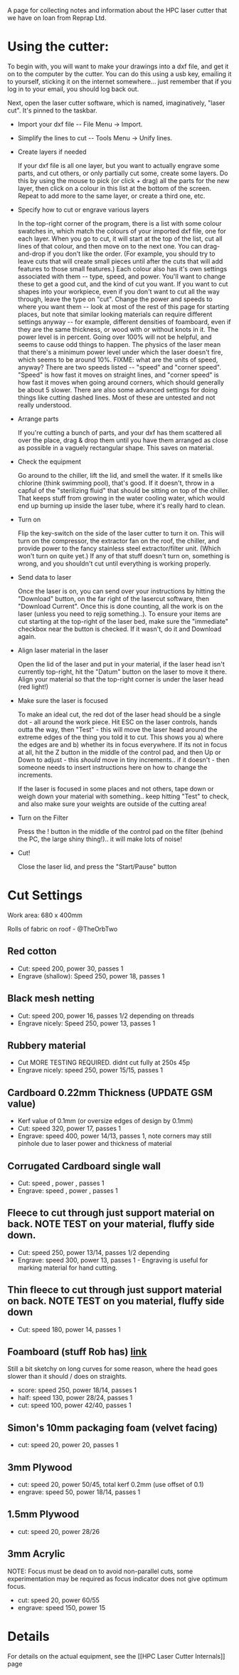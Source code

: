 A page for collecting notes and information about the HPC laser cutter that we have on loan from Reprap Ltd.

# Using the cutter:

To begin with, you will want to make your drawings into a dxf file, and get it on to the computer by the cutter.  You can do this using a usb key, emailing it to yourself, sticking it on the internet somewhere... just remember that if you log in to your email, you should log back out.

Next, open the laser cutter software, which is named, imaginatively, "laser cut".  It's pinned to the taskbar.

* Import your dxf file -- File Menu -> Import.

* Simplify the lines to cut -- Tools Menu -> Unify lines. 

* Create layers if needed

    If your dxf file is all one layer, but you want to actually engrave some parts, and cut others, or only partially cut some, create some layers. Do this by using the mouse to pick (or click + drag) all the parts for the new layer, then click on a colour in this list at the bottom of the screen. Repeat to add more to the same layer, or create a third one, etc.

* Specify how to cut or engrave various layers

    In the top-right corner of the program, there is a list with some colour swatches in, which match the colours of your imported dxf file, one for each layer.  When you go to cut, it will start at the top of the list, cut all lines of that colour, and then move on to the next one.  You can drag-and-drop if you don't like the order.  (For example, you should try to leave cuts that will create small pieces until after the cuts that will add features to those small features.)  Each colour also has it's own settings associated with them -- type, speed, and power.  You'll want to change these to get a good cut, and the kind of cut you want.  If you want to cut shapes into your workpiece, even if you don't want to cut all the way through, leave the type on "cut".  Change the power and speeds to where you want them -- look at most of the rest of this page for starting places, but note that similar looking materials can require different settings anyway -- for example, different densities of foamboard, even if they are the same thickness, or wood with or without knots in it.  The power level is in percent.  Going over 100% will not be helpful, and seems to cause odd things to happen.  The physics of the laser mean that there's a minimum power level under which the laser doesn't fire, which seems to be around 10%.  FIXME: what are the units of speed, anyway?  There are two speeds listed -- "speed" and "corner speed".  "Speed" is how fast it moves on straight lines, and "corner speed" is how fast it moves when going around corners, which should generally be about 5 slower.  There are also some advanced settings for doing things like cutting dashed lines.  Most of these are untested and not really understood.

* Arrange parts

    If you're cutting a bunch of parts, and your dxf has them scattered all over the place, drag & drop them until you have them arranged as close as possible in a vaguely rectangular shape. This saves on material.

* Check the equipment

    Go around to the chiller, lift the lid, and smell the water.  If it smells like chlorine (think swimming pool), that's good.  If it doesn't, throw in a capful of the "sterilizing fluid" that should be sitting on top of the chiller.  That keeps stuff from growing in the water cooling water, which would end up burning up inside the laser tube, where it's really hard to clean.

* Turn on

    Flip the key-switch on the side of the laser cutter to turn it on.  This will turn on the compressor, the extractor fan on the roof, the chiller, and provide power to the fancy stainless steel extractor/filter unit.  (Which won't turn on quite yet.)  If any of that stuff doesn't turn on, something is wrong, and you shouldn't cut until everything is working properly.

* Send data to laser

    Once the laser is on, you can send over your instructions by hitting the "Download" button, on the far right of the lasercut software, then "Download Current". Once this is done counting, all the work is on the laser (unless you need to rejig something..). To ensure your items are cut starting at the top-right of the laser bed, make sure the "immediate" checkbox near the button is checked. If it wasn't, do it and Download again.

* Align laser material in the laser

    Open the lid of the laser and put in your material, if the laser head isn't currently top-right, hit the "Datum" button on the laser to move it there. Align your material so that the top-right corner is under the laser head (red light!)

* Make sure the laser is focused

    To make an ideal cut, the red dot of the laser head should be a single dot - all around the work piece. Hit ESC on the laser controls, hands outta the way, then "Test" - this will move the laser head around the extreme edges of the thing you told it to cut. This shows you a) where the edges are and b) whether its in focus everywhere. If its not in focus at all, hit the Z button in the middle of the control pad, and then Up or Down to adjust - this *should* move in tiny increments.. if it doesn't - then someone needs to insert instructions here on how to change the increments.

    If the laser is focused in some places and not others, tape down or weigh down your material with something.. keep hitting "Test" to check, and also make sure your weights are outside of the cutting area!

* Turn on the Filter

    Press the ! button in the middle of the control pad on the filter (behind the PC, the large shiny thing!).. it will make lots of noise!

* Cut!

    Close the laser lid, and press the "Start/Pause" button

# Cut Settings

Work area: 680 x 400mm

Rolls of fabric on roof - @TheOrbTwo

## Red cotton
* Cut: speed 200, power 30, passes 1
* Engrave (shallow): Speed 250, power 18, passes 1

## Black mesh netting
* Cut: speed 200, power 16, passes 1/2 depending on threads
* Engrave nicely: Speed 250, power 13, passes 1

## Rubbery material
* Cut  MORE TESTING REQUIRED. didnt cut fully at 250s 45p
* Engrave nicely: speed 250, power 15/15, passes 1

## Cardboard 0.22mm Thickness (UPDATE GSM value)
* Kerf value of 0.1mm (or oversize edges of design by 0.1mm)
* Cut: speed 320, power 17, passes 1
* Engrave: speed 400, power 14/13, passes 1, note corners may still pinhole due to laser power and thickness of material

## Corrugated Cardboard single wall
* Cut: speed , power , passes 1
* Engrave: speed , power , passes 1

## Fleece to cut through just support material on back. NOTE TEST on your material, fluffy side down.
* Cut: speed 250, power 13/14, passes 1/2 depending
* Engrave: speed 300, power 13, passes 1 - Engraving is useful for marking material for hand cutting.

## Thin fleece to cut through just support material on back. NOTE TEST on you material, fluffy side down
* Cut: speed 180, power 14, passes 1

## Foamboard (stuff Rob has) [link](http://www.artdiscount.co.uk/paper-board/board/foam-board/white-foam-board-5mm.html)
Still a bit sketchy on long curves for some reason, where the head goes slower than it should / does on straights.
* score: speed 250, power 18/14, passes 1
* half: speed 130, power 28/24, passes 1
* cut: speed 100, power 42/40, passes 1

## Simon's 10mm packaging foam (velvet facing)
* cut: speed 20, power 20, passes 1

## 3mm Plywood
* cut: speed 20, power 50/45, total kerf 0.2mm (use offset of 0.1)
* engrave: speed 50, power 18/14, passes 1

## 1.5mm Plywood
* cut: speed 20, power 28/26

## 3mm Acrylic

NOTE: Focus must be dead on to avoid non-parallel cuts, some experimentation may be required as focus indicator does not give optimum focus.

* cut: speed 20, power 60/55
* engrave: speed 150, power 15

# Details
For details on the actual equipment, see the [[HPC Laser Cutter Internals]] page
